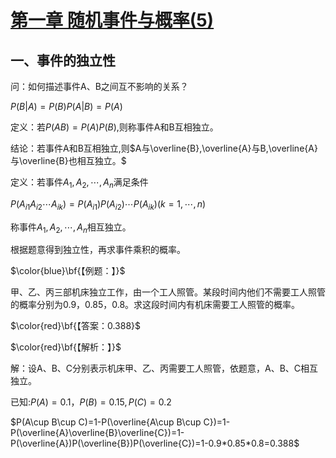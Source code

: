 # [第一章 随机事件与概率(5)](https://www.bilibili.com/video/BV1XJ411173b?p=7)

## 一、事件的独立性

问：如何描述事件A、B之间互不影响的关系？

$P(B|A)=P(B)    P(A|B)=P(A)$

定义：若$P(AB)=P(A)P(B)$,则称事件A和B互相独立。

结论：若事件A和B互相独立,则$A与\overline{B},\overline{A}与B,\overline{A}与\overline{B}也相互独立。$

定义：若事件$A_1,A_2,\cdots,A_n$满足条件

$P(A_{i1} A_{i2} \cdots A_{ik})=P(A_{i1})P(A_{i2})\cdots P(A_{ik})(k=1,\cdots,n)$

称事件$A_1,A_2,\cdots,A_n$相互独立。

根据题意得到独立性，再求事件乘积的概率。

$\color{blue}\bf{【例题：】}$

甲、乙、丙三部机床独立工作，由一个工人照管。某段时间内他们不需要工人照管的概率分别为0.9，0.85，0.8。求这段时间内有机床需要工人照管的概率。

$\color{red}\bf{【答案：0.388}$

$\color{red}\bf{【解析：】}$

解：设A、B、C分别表示机床甲、乙、丙需要工人照管，依题意，A、B、C相互独立。

已知:$P(A)=0.1，P(B)=0.15,P(C)=0.2$

$P(A\cup B\cup C)=1-P(\overline{A\cup B\cup C})=1-P(\overline{A}\overline{B}\overline{C})=1-P(\overline{A})P(\overline{B})P(\overline{C})=1-0.9*0.85*0.8=0.388$
